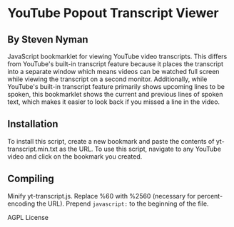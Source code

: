 # YouTube Popout Transcript Viewer
## By Steven Nyman

JavaScript bookmarklet for viewing YouTube video transcripts. This differs from YouTube's built-in transcript feature because it places the transcript into a separate window which means videos can be watched full screen while viewing the transcript on a second monitor. Additionally, while YouTube's built-in transcript feature primarily shows upcoming lines to be spoken, this bookmarklet shows the current and previous lines of spoken text, which makes it easier to look back if you missed a line in the video.

## Installation
To install this script, create a new bookmark and paste the contents of yt-transcript.min.txt as the URL. To use this script, navigate to any YouTube video and click on the bookmark you created.

## Compiling
Minify yt-transcript.js. Replace %60 with %2560 (necessary for percent-encoding the URL). Prepend `javascript:` to the beginning of the file.

AGPL License